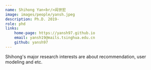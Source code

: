 ```yaml
---
name: Shihong Yan<br/>阎世宏
image: images/people/yansh.jpeg 
description: Ph.D. 2019- 
role: phd 
links: 
    home-page: https://yansh97.github.io 
    email: yansh19@mails.tsinghua.edu.cn 
    github: yansh97 
---
```


Shihong's major research interests are about recommendation, user modeling and etc.